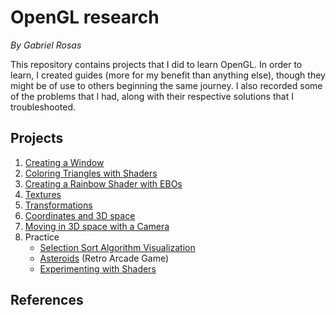 # OpenGL research

*By Gabriel Rosas*

This repository contains projects that I did to learn OpenGL. In order to learn, I created guides (more for my benefit than anything else), though they might be of use to others beginning the same journey. I also recorded some of the problems that I had, along with their respective solutions that I troubleshooted.



## Projects

1. [Creating a Window][1]
2. [Coloring Triangles with Shaders][2]
3. [Creating a Rainbow Shader with EBOs][3]
4. [Textures][4]
5. [Transformations][5]
6. [Coordinates and 3D space][6]
7. [Moving in 3D space with a Camera][7]
8. Practice
   * [Selection Sort Algorithm Visualization][8]
   * [Asteroids][9] (Retro Arcade Game)
   * [Experimenting with Shaders][10]



## References

[1]: https://github.com/TherieI/LearningOpenGL/tree/main/Projects/01.%20Base%20OpenGL%20Project
[2]: https://github.com/TherieI/LearningOpenGL/tree/main/Projects/02.%20Two%20Triangles%20Challenge
[3]: https://github.com/TherieI/LearningOpenGL/tree/main/Projects/03.%20Rainbow%20Square%20with%20EBOs
[4]: https://github.com/TherieI/LearningOpenGL/tree/main/Projects/04.%20Textures
[5]: https://github.com/TherieI/LearningOpenGL/tree/main/Projects/05.%20Transformations
[6]: https://github.com/TherieI/LearningOpenGL/tree/main/Projects/06.%20Coordinates%20and%203D
[7]: https://github.com/TherieI/LearningOpenGL/tree/main/Projects/07.%20Camera
[8]: https://github.com/TherieI/LearningOpenGL/tree/main/Projects/08.%20Practice%20-%20Sorting%20Algoritm%20Visualizer
[9]: https://github.com/TherieI/LearningOpenGL/tree/main/Projects/09.%20Practice%20-%20Asteroids
[10]: https://github.com/TherieI/LearningOpenGL/tree/main/Projects/10.%20Practice%20-%20Fire%20Shader
